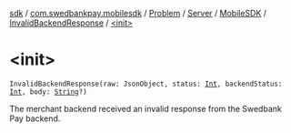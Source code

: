 [sdk](../../../../../index.md) / [com.swedbankpay.mobilesdk](../../../../index.md) / [Problem](../../../index.md) / [Server](../../index.md) / [MobileSDK](../index.md) / [InvalidBackendResponse](index.md) / [&lt;init&gt;](./-init-.md)

# &lt;init&gt;

`InvalidBackendResponse(raw: JsonObject, status: `[`Int`](https://kotlinlang.org/api/latest/jvm/stdlib/kotlin/-int/index.html)`, backendStatus: `[`Int`](https://kotlinlang.org/api/latest/jvm/stdlib/kotlin/-int/index.html)`, body: `[`String`](https://kotlinlang.org/api/latest/jvm/stdlib/kotlin/-string/index.html)`?)`

The merchant backend received an invalid response from the Swedbank Pay backend.

